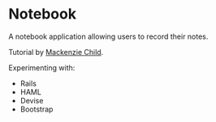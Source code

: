 Notebook
=================

A notebook application allowing users to record their notes.

Tutorial by [Mackenzie Child](http://mackenziechild.me ).

Experimenting with:

* Rails
* HAML
* Devise
* Bootstrap


